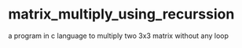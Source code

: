 # matrix_multiply_using_recurssion
a program in c language to multiply two 3x3 matrix without any loop
